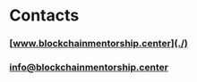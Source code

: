 # Contacts

### [www.blockchainmentorship.center](./)

### [info@blockchainmentorship.center](about-blockchain-mentorship-center.md)

